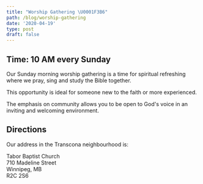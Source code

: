 ```yaml
---
title: "Worship Gathering \U0001F3B6"
path: /blog/worship-gathering
date: '2020-04-19'
type: post
draft: false
---
```

## Time: 10 AM every Sunday

Our Sunday morning worship gathering is a time for spiritual refreshing where we pray, sing and study the Bible together.  

This opportunity is ideal for someone new to the faith or more experienced.  

The emphasis on community allows you to be open to God's voice in an inviting and welcoming environment.

## Directions

Our address in the Transcona neighbourhood is:

Tabor Baptist Church  
710 Madeline Street  
Winnipeg, MB  
R2C 2S6